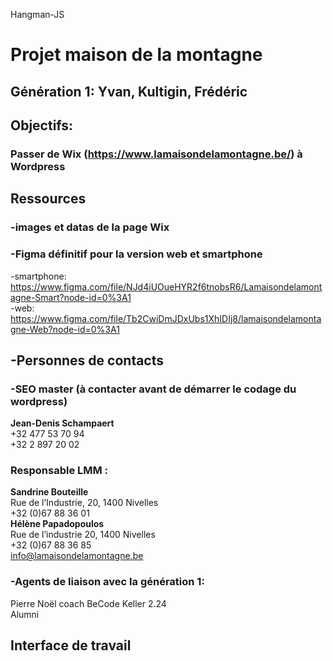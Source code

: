 Hangman-JS
# Projet maison de la montagne

## Génération 1: Yvan, Kultigin, Frédéric

## Objectifs: 
   ### Passer de Wix (https://www.lamaisondelamontagne.be/) à Wordpress
        

  ## Ressources
   ### -images et datas de la page Wix
   ###  -Figma définitif pour la version web et smartphone
   -smartphone: https://www.figma.com/file/NJd4iUOueHYR2f6tnobsR6/Lamaisondelamontagne-Smart?node-id=0%3A1  
   -web: https://www.figma.com/file/Tb2CwiDmJDxUbs1XhIDIj8/lamaisondelamontagne-Web?node-id=0%3A1

   ##  -Personnes de contacts
   ### -SEO master (à contacter avant de démarrer le codage du wordpress)
   **Jean-Denis Schampaert**  
   +32 477 53 70 94  
   +32 2 897 20 02 
   ### Responsable LMM :    
   **Sandrine Bouteille**  
   Rue de l’Industrie, 20, 1400 Nivelles    
   +32 (0)67 88 36 01  
    **Hélène Papadopoulos**   
   Rue de l’industrie 20, 1400 Nivelles  
   +32 (0)67 88 36 85  
   info@lamaisondelamontagne.be
   ### -Agents de liaison avec la génération 1:
   Pierre Noël coach BeCode Keller 2.24  
   Alumni
   ## Interface de travail
